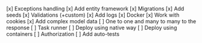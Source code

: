 [x] Exceptions handling
[x] Add entity framework
[x] Migrations
[x] Add seeds
[x] Validations (+custom)
[x] Add logs
[x] Docker
[x] Work with cookies
[x] Add complex model data
[ ] One to one and many to many to the response
[ ] Task runner
[ ] Deploy using native way
[ ] Deploy using containers
[ ] Authorization
[ ] Add auto-tests